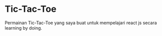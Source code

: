 # Tic-Tac-Toe
Permainan Tic-Tac-Toe yang saya buat untuk mempelajari react js secara learning by doing.
